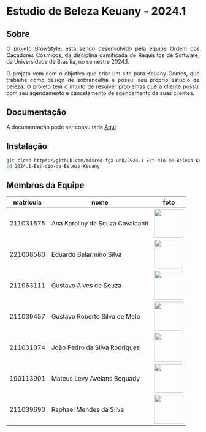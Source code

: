 # Estudio de Beleza Keuany - 2024.1

## Sobre 
<p align="justify">
O projeto BrowStyle, está sendo desenvolvido pela equipe Ordem dos Caçadores Cósmicos, da disciplina gamificada de Requisitos de Software, da Universidade de Brasília, no semestre 2024.1. 
</p>

<p align="justify">
O projeto vem com o objetivo que criar um site para Keuany Gomes, que trabalha como design de sobrancelha e possui seu próprio estúdio de beleza. O projeto tem o intuito de resolver problemas que a cliente possui com seu agendamento e cancelamento de agendamento de suas clientes. 
</p>

## Documentação
<p>
A documentação pode ser consultada <a href="https://mdsreq-fga-unb.github.io/2024.1-Est-dio-de-Beleza-Keuany/" target="_blank" rel="external">Aqui</a>
</p>

## Instalação
```bash
git clone https://github.com/mdsreq-fga-unb/2024.1-Est-dio-de-Beleza-Keuany.git
cd 2024.1-Est-dio-de-Beleza-Keuany
```

## Membros da Equipe

| matrícula | nome | foto |
| -------- | -------- | -------- |
| 211031575 | Ana Karoliny de Souza Cavalcanti |<img src="https://avatars.githubusercontent.com/u/122410504?v=4" height="75" width="75"> |
| 221008580 | Eduardo Belarmino Silva | <img src="https://github.com/Eduard0803.png" height="75" width="75"> |
| 211063111 | Gustavo Alves de Souza | <img src="https://github.com/gustaallves.png" height="75" width="75"> |
| 211039457 | Gustavo Roberto Silva de Melo | <img src="https://github.com/gusrberto.png" height="75" width="75"> |
| 211031074 | João Pedro da Silva Rodrigues| <img src="https://github.com/joaopedrodasilvarodrigues.png" height="75" width="75"> |
| 190113901 | Mateus Levy Avelans Boquady | <img src="https://github.com/mateus9levy.png" height="75" width="75"> |
| 211039690 | Raphael Mendes da Silva | <img src="https://github.com/Raphides.png" height="75" width="75"> |
